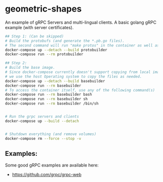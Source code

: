 # geometric-shapes
An example of gRPC Servers and multi-lingual clients. A basic golang gRPC example (with server certificates).

```sh
## Step 1: (Can be skipped)
# Build the protobufs (and generate the *.pb.go files).
# The second command will run "make protos" in the container as well as recreate go module/update dependencies
docker-compose up --detach --build protobuilder
docker-compose run --rm protobuilder

## Step 2:
# Build the base image.
# Since docker-compose currently doesn't support copying from local images (between multiple Dockerfiles),
# we use the host Operating system to copy the files as needed.
docker-compose up --detach --build basebuilder
docker-compose run --rm basebuilder
# To access the container itself, use any of the following command(s)
docker-compose run --rm basebuilder bash
docker-compose run --rm basebuilder sh
docker-compose run --rm basebuilder /bin/sh


# Run the grpc servers and clients
docker-compose up --build --detach


# Shutdown everything (and remove volumes)
docker-compose rm --force --stop -v
```

## Examples:
Some good gRPC examples are available here:
* https://github.com/grpc/grpc-web
